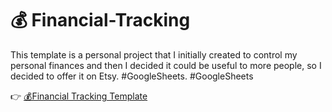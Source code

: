 # 💰 Financial-Tracking
This template is a personal project that I initially created to control my personal finances and then I decided it could be useful to more people, so I decided to offer it on Etsy. #GoogleSheets. #GoogleSheets

👉 [💰Financial Tracking Template](https://docs.google.com/spreadsheets/d/1T-aYq2YM5DKgqwISwsxOsF3e9AemeWKc4MZ4YVH0Fvo/edit?usp=sharing)
